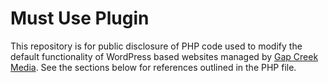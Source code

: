 # Must Use Plugin

This repository is for public disclosure of PHP code used to modify the default functionality of WordPress based websites managed by [Gap Creek Media](https://gapcreekmedia.com/). See the sections below for references outlined in the PHP file.
